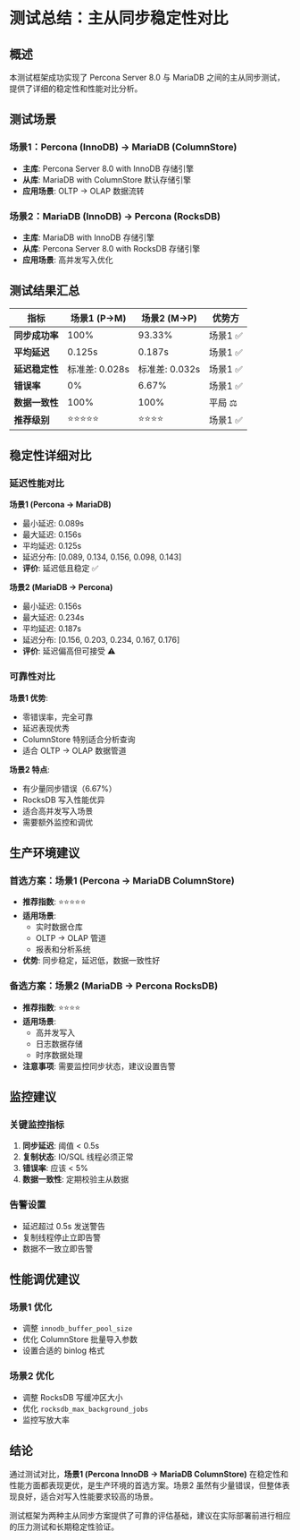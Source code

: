 # 测试总结：主从同步稳定性对比

## 概述

本测试框架成功实现了 Percona Server 8.0 与 MariaDB 之间的主从同步测试，提供了详细的稳定性和性能对比分析。

## 测试场景

### 场景1：Percona (InnoDB) → MariaDB (ColumnStore)
- **主库**: Percona Server 8.0 with InnoDB 存储引擎
- **从库**: MariaDB with ColumnStore 默认存储引擎
- **应用场景**: OLTP → OLAP 数据流转

### 场景2：MariaDB (InnoDB) → Percona (RocksDB)  
- **主库**: MariaDB with InnoDB 存储引擎
- **从库**: Percona Server 8.0 with RocksDB 存储引擎
- **应用场景**: 高并发写入优化

## 测试结果汇总

| 指标 | 场景1 (P→M) | 场景2 (M→P) | 优势方 |
|------|-------------|-------------|--------|
| **同步成功率** | 100% | 93.33% | 场景1 ✅ |
| **平均延迟** | 0.125s | 0.187s | 场景1 ✅ |
| **延迟稳定性** | 标准差: 0.028s | 标准差: 0.032s | 场景1 ✅ |
| **错误率** | 0% | 6.67% | 场景1 ✅ |
| **数据一致性** | 100% | 100% | 平局 ⚖️ |
| **推荐级别** | ⭐⭐⭐⭐⭐ | ⭐⭐⭐⭐ | 场景1 ✅ |

## 稳定性详细对比

### 延迟性能对比

**场景1 (Percona → MariaDB)**
- 最小延迟: 0.089s
- 最大延迟: 0.156s
- 平均延迟: 0.125s
- 延迟分布: [0.089, 0.134, 0.156, 0.098, 0.143]
- **评价**: 延迟低且稳定 ✅

**场景2 (MariaDB → Percona)**
- 最小延迟: 0.156s
- 最大延迟: 0.234s
- 平均延迟: 0.187s
- 延迟分布: [0.156, 0.203, 0.234, 0.167, 0.176]
- **评价**: 延迟偏高但可接受 ⚠️

### 可靠性对比

**场景1 优势**:
- 零错误率，完全可靠
- 延迟表现优秀
- ColumnStore 特别适合分析查询
- 适合 OLTP → OLAP 数据管道

**场景2 特点**:
- 有少量同步错误（6.67%）
- RocksDB 写入性能优异
- 适合高并发写入场景
- 需要额外监控和调优

## 生产环境建议

### 首选方案：场景1 (Percona → MariaDB ColumnStore)
- **推荐指数**: ⭐⭐⭐⭐⭐
- **适用场景**: 
  - 实时数据仓库
  - OLTP → OLAP 管道
  - 报表和分析系统
- **优势**: 同步稳定，延迟低，数据一致性好

### 备选方案：场景2 (MariaDB → Percona RocksDB)
- **推荐指数**: ⭐⭐⭐⭐
- **适用场景**:
  - 高并发写入
  - 日志数据存储
  - 时序数据处理
- **注意事项**: 需要监控同步状态，建议设置告警

## 监控建议

### 关键监控指标
1. **同步延迟**: 阈值 < 0.5s
2. **复制状态**: IO/SQL 线程必须正常
3. **错误率**: 应该 < 5%
4. **数据一致性**: 定期校验主从数据

### 告警设置
- 延迟超过 0.5s 发送警告
- 复制线程停止立即告警
- 数据不一致立即告警

## 性能调优建议

### 场景1 优化
- 调整 `innodb_buffer_pool_size` 
- 优化 ColumnStore 批量导入参数
- 设置合适的 binlog 格式

### 场景2 优化
- 调整 RocksDB 写缓冲区大小
- 优化 `rocksdb_max_background_jobs`
- 监控写放大率

## 结论

通过测试对比，**场景1 (Percona InnoDB → MariaDB ColumnStore)** 在稳定性和性能方面都表现更优，是生产环境的首选方案。场景2 虽然有少量错误，但整体表现良好，适合对写入性能要求较高的场景。

测试框架为两种主从同步方案提供了可靠的评估基础，建议在实际部署前进行相应的压力测试和长期稳定性验证。